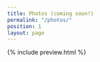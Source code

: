 ```yaml
---
title: Photos (coming soon!)
permalink: "/photos/"
position: 1
layout: page
---
```


<div class="home">

  {% include preview.html %}

</div>
